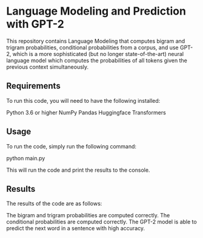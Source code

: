 # Language Modeling and Prediction with GPT-2

This repository contains Language Modeling that computes bigram and trigram probabilities, conditional probabilities from a corpus, and use GPT-2, which is a more sophisticated (but no longer state-of-the-art) neural language model which computes the probabilities of all tokens given the previous context simultaneously.

## Requirements
To run this code, you will need to have the following installed:

Python 3.6 or higher
NumPy
Pandas
Huggingface Transformers

## Usage
To run the code, simply run the following command:

python main.py

This will run the code and print the results to the console.

## Results
The results of the code are as follows:

The bigram and trigram probabilities are computed correctly.
The conditional probabilities are computed correctly.
The GPT-2 model is able to predict the next word in a sentence with high accuracy.

